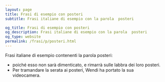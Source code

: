 ```yaml
---
layout: page
title: Frasi di esempio con posteri 
subtitle: Frasi italiane di esempio con la parola  posteri

og_title: Frasi di esempio con posteri 
og_description: Frasi italiane di esempio con la parola  posteri
og_type: website
permalink: /frasi/p/posteri.html
---
```


Frasi italiane di esempio contenenti la parola posteri:


- poiché esso non sarà dimenticato, e rimarrà sulle labbra dei loro posteri.
- Per tramandare la serata ai posteri, Wendi ha portato la sua videocamera.
